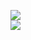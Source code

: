 [![](https://img.shields.io/badge/Made%20With-Github%20Spray-lightgrey.svg?style=for-the-badge&logo=github)](https://github.com/Annihil/github-spray#6212)  
[![](https://i.imgur.com/2DrTn0Z.gif)](https://github.com/Annihil/github-spray)